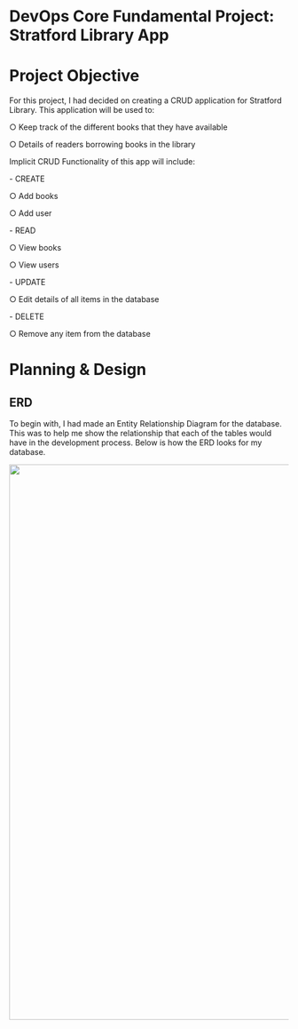 # DevOps Core Fundamental Project: Stratford Library App
# Project Objective
<p> For this project, I had decided on creating a CRUD application for Stratford Library. This application will be used to: 
<p> ○ Keep track of the different books that they have available
<p> ○ Details of readers borrowing books in the library
	
<p> Implicit CRUD Functionality of this app will include:
<p>	- CREATE
	<p> ○ Add books
	<p> ○ Add user
<p>     - READ
	<p> ○ View books
	<p> ○ View users
<p>     - UPDATE
	<p> ○ Edit details of all items in the database
<p>     - DELETE
        <p> ○ Remove any item from the database

# Planning & Design
## ERD
<p> To begin with, I had made an Entity Relationship Diagram for the database. This was to help me show the relationship that each of the tables would have in the development process. Below is how the ERD looks for my database.
<p>
<img src = "https://user-images.githubusercontent.com/60227889/182921550-c951d57c-6647-439c-b799-a1003e7d5865.png" width="1000">




